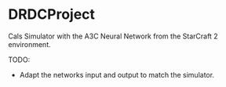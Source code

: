 # DRDCProject
Cals Simulator with the A3C Neural Network from the StarCraft 2 environment.

TODO:
  - Adapt the networks input and output to match the simulator.
